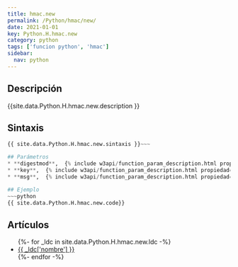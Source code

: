 ```yaml
---
title: hmac.new
permalink: /Python/hmac/new/
date: 2021-01-01
key: Python.H.hmac.new
category: python
tags: ['funcion python', 'hmac']
sidebar: 
  nav: python
---
```


## Descripción
{{site.data.Python.H.hmac.new.description }}

## Sintaxis
~~~python
{{ site.data.Python.H.hmac.new.sintaxis }}~~~

## Parámetros
* **digestmod**,  {% include w3api/function_param_description.html propiedad=site.data.Python.H.hmac.new valor="digestmod" %}
* **key**,  {% include w3api/function_param_description.html propiedad=site.data.Python.H.hmac.new valor="key" %}
* **msg**,  {% include w3api/function_param_description.html propiedad=site.data.Python.H.hmac.new valor="msg" %}

## Ejemplo
~~~python
{{ site.data.Python.H.hmac.new.code}}
~~~

## Artículos
<ul>
{%- for _ldc in site.data.Python.H.hmac.new.ldc -%}
   <li>
       <a href="{{_ldc['url'] }}">{{ _ldc['nombre'] }}</a>
   </li>
{%- endfor -%}
</ul>
